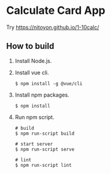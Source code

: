 Calculate Card App
==================

Try https://nitoyon.github.io/1-10calc/

How to build
------------

1. Install Node.js.

2. Install vue cli.

   ```
   $ npm install -g @vue/cli
   ```

3. Install npm packages.

   ```
   $ npm install
   ```

4. Run npm script.

   ```
   # build
   $ npm run-script build

   # start server
   $ npm run-script serve

   # lint
   $ npm run-script lint
   ```
